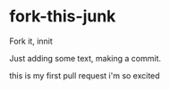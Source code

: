# fork-this-junk
Fork it, innit

Just adding some text, making a commit.

this is my first pull request
i'm so excited 


